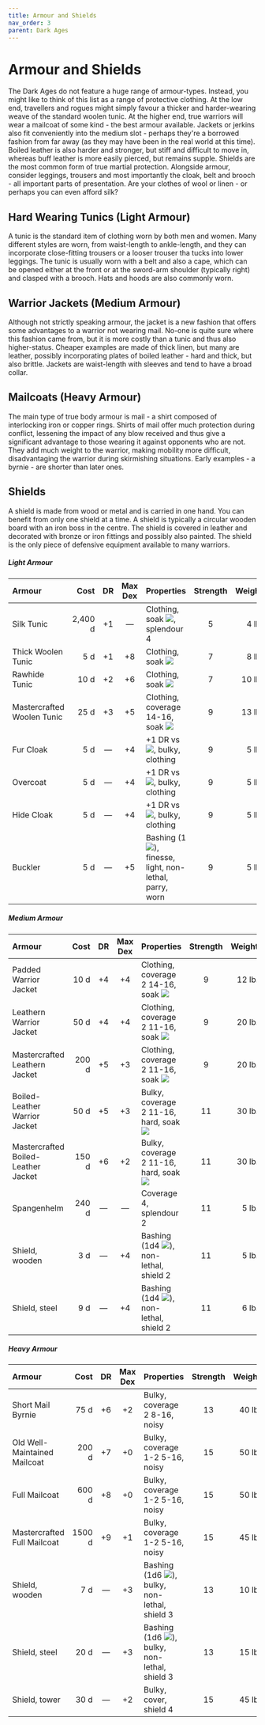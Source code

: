 ```yaml
---
title: Armour and Shields
nav_order: 3
parent: Dark Ages
---
```


# Armour and Shields
The Dark Ages do not feature a huge range of armour-types. Instead, you might like to think of this list as a range of protective clothing. At the low end, travellers and rogues might simply favour a thicker and harder-wearing weave of the standard woolen tunic. At the higher end, true warriors will wear a mailcoat of some kind - the best armour available. Jackets or jerkins also fit conveniently into the medium slot - perhaps they're a borrowed fashion from far away (as they may have been in the real world at this time). Boiled leather is also harder and stronger, but stiff and difficult to move in, whereas buff leather is more easily pierced, but remains supple. Shields are the most common form of true martial protection. Alongside armour, consider leggings, trousers and most importantly the cloak, belt and brooch - all important parts of presentation. Are your clothes of wool or linen - or perhaps you can even afford silk?

## Hard Wearing Tunics (Light Armour)
A tunic is the standard item of clothing worn by both men and women. Many different styles are worn, from waist-length to ankle-length, and they can incorporate close-fitting trousers or a looser trouser tha tucks into lower leggings. The tunic is usually worn with a belt and also a cape, which can be opened either at the front or at the sword-arm shoulder (typically right) and clasped with a brooch. Hats and hoods are also commonly worn.

## Warrior Jackets (Medium Armour)
Although not strictly speaking armour, the jacket is a new fashion that offers some advantages to a warrior not wearing mail. No-one is quite sure where this fashion came from, but it is more costly than a tunic and thus also higher-status. Cheaper examples are made of thick linen, but many are leather, possibly incorporating plates of boiled leather - hard and thick, but also brittle. Jackets are waist-length with sleeves and tend to have a broad collar.

## Mailcoats (Heavy Armour)
The main type of true body armour is mail - a shirt composed of interlocking iron or copper rings. Shirts of mail offer much protection during conflict, lessening the impact of any blow received and thus give a significant advantage to those wearing it against opponents who are not. They add much weight to the warrior, making mobility more difficult, disadvantaging the warrior during skirmishing situations. Early examples - a byrnie - are shorter than later ones.

## Shields
A shield is made from wood or metal and is carried in one hand. You can benefit from only one shield at a time. A shield is typically a circular wooden board with an iron boss in the centre. The shield is covered in leather and decorated with bronze or iron fittings and possibly also painted. The shield is the only piece of defensive equipment available to many warriors.

##### Light Armour

| Armour | Cost | DR | Max Dex | Properties | Strength | Weight |
|:-------|-----:|:--:|:-------:|:-----------|:--------:|-------:|
| Silk Tunic | 2,400 d | +1 | — | Clothing, soak <img src="https://img.icons8.com/ios/12/FFFFFF/archer-filled.png">, splendour 4 | 5 | 4 lb. |
| Thick Woolen Tunic | 5 d | +1 | +8 | Clothing, soak <img src="https://img.icons8.com/ios-glyphs/12/FFFFFF/thor-hammer.png"> | 7 | 8 lb. |
| Rawhide Tunic | 10 d | +2 | +6 | Clothing, soak <img src="https://img.icons8.com/ios/12/FFFFFF/sword-filled.png"> | 7 | 10 lb. |
| Mastercrafted Woolen Tunic | 25 d | +3 | +5 | Clothing, coverage 14-16, soak <img src="https://img.icons8.com/ios-glyphs/12/FFFFFF/thor-hammer.png"> | 9 | 13 lb. |
| Fur Cloak | 5 d | — | +4 | +1 DR vs <img src="https://img.icons8.com/ios-glyphs/12/FFFFFF/thor-hammer.png">, bulky, clothing | 9 | 5 lb. |
| Overcoat | 5 d | — | +4 | +1 DR vs <img src="https://img.icons8.com/ios/12/FFFFFF/archer-filled.png">, bulky, clothing | 9 | 5 lb. |
| Hide Cloak | 5 d | — | +4 | +1 DR vs <img src="https://img.icons8.com/ios/12/FFFFFF/sword-filled.png">, bulky, clothing | 9 | 5 lb. |
| Buckler | 5 d | — | +5 | Bashing (1<img src="https://img.icons8.com/ios-glyphs/12/FFFFFF/thor-hammer.png">), finesse, light, non-lethal, parry, worn | 9 | 5 lb. |

##### Medium Armour

| Armour | Cost | DR | Max Dex | Properties | Strength | Weight |
|:-------|-----:|:--:|:-------:|:-----------|:--------:|-------:|
| Padded Warrior Jacket | 10 d | +4 | +4 | Clothing, coverage 2 14-16, soak <img src="https://img.icons8.com/ios-glyphs/12/FFFFFF/thor-hammer.png"> | 9 | 12 lb. |
| Leathern Warrior Jacket | 50 d | +4 | +4 | Clothing, coverage 2 11-16, soak <img src="https://img.icons8.com/ios/12/FFFFFF/sword-filled.png"> | 9 | 20 lb. |
| Mastercrafted Leathern Jacket | 200 d | +5 | +3 | Clothing, coverage 2 11-16, soak <img src="https://img.icons8.com/ios/12/FFFFFF/sword-filled.png"> | 9 | 20 lb. |
| Boiled-Leather Warrior Jacket | 50 d | +5 | +3 | Bulky, coverage 2 11-16, hard, soak <img src="https://img.icons8.com/ios/12/FFFFFF/archer-filled.png"> | 11 | 30 lb. |
| Mastercrafted Boiled-Leather Jacket | 150 d | +6 | +2 | Bulky, coverage 2 11-16, hard, soak <img src="https://img.icons8.com/ios/12/FFFFFF/archer-filled.png"> | 11 | 30 lb. |
| Spangenhelm | 240 d | — | — | Coverage 4, splendour 2 | 11 | 5 lb. |
| Shield, wooden | 3 d | — | +4 | Bashing (1d4 <img src="https://img.icons8.com/ios-glyphs/12/FFFFFF/thor-hammer.png">), non-lethal, shield 2 | 11 | 5 lb. |
| Shield, steel | 9 d | — | +4 | Bashing (1d4 <img src="https://img.icons8.com/ios-glyphs/12/FFFFFF/thor-hammer.png">), non-lethal, shield 2 | 11 | 6 lb. |

##### Heavy Armour

| Armour | Cost | DR | Max Dex | Properties | Strength | Weight |
|:-------|-----:|:--:|:-------:|:-----------|:--------:|-------:|
| Short Mail Byrnie | 75 d | +6 | +2 | Bulky, coverage 2 8-16, noisy | 13 | 40 lb. |
| Old Well-Maintained Mailcoat | 200 d | +7 | +0 | Bulky, coverage 1-2 5-16, noisy | 15 | 50 lb. |
| Full Mailcoat | 600 d | +8 | +0 | Bulky, coverage 1-2 5-16, noisy | 15 | 50 lb. |
| Mastercrafted Full Mailcoat | 1500 d | +9 | +1 | Bulky, coverage 1-2 5-16, noisy | 15 | 45 lb. |
| Shield, wooden | 7 d | — | +3 | Bashing (1d6 <img src="https://img.icons8.com/ios-glyphs/12/FFFFFF/thor-hammer.png">), bulky, non-lethal, shield 3 | 13 | 10 lb. |
| Shield, steel | 20 d | — | +3 | Bashing (1d6 <img src="https://img.icons8.com/ios-glyphs/12/FFFFFF/thor-hammer.png">), bulky, non-lethal, shield 3 | 13 | 15 lb. |
| Shield, tower | 30 d | — | +2 | Bulky, cover, shield 4 | 15 | 45 lb. |
